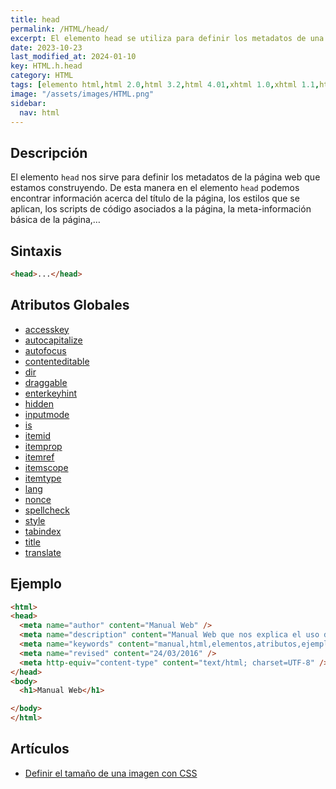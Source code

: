 ```yaml
---
title: head
permalink: /HTML/head/
excerpt: El elemento head se utiliza para definir los metadatos de una página web, como el título, estilos y scripts. Es fundamental en HTML.
date: 2023-10-23
last_modified_at: 2024-01-10
key: HTML.h.head
category: HTML
tags: [elemento html,html 2.0,html 3.2,html 4.01,xhtml 1.0,xhtml 1.1,html 5.1,html 5,html 5.2]
image: "/assets/images/HTML.png"
sidebar:
  nav: html
---
```


## Descripción


El elemento `head` nos sirve para definir los metadatos de la página web que estamos construyendo. De esta manera en el elemento `head` podemos encontrar información acerca del título de la página, los estilos que se aplican, los scripts de código asociados a la página, la meta-información básica de la página,…


## Sintaxis


```html
<head>...</head>
```


## Atributos Globales

- [accesskey](https://www.w3api.com/HTML/accesskey/)
- [autocapitalize](https://www.w3api.com/HTML/autocapitalize/)
- [autofocus](https://www.w3api.com/HTML/autofocus/)
- [contenteditable](https://www.w3api.com/HTML/contenteditable/)
- [dir](https://www.w3api.com/HTML/dir/)
- [draggable](https://www.w3api.com/HTML/draggable/)
- [enterkeyhint](https://www.w3api.com/HTML/enterkeyhint/)
- [hidden](https://www.w3api.com/HTML/hidden/)
- [inputmode](https://www.w3api.com/HTML/inputmode/)
- [is](https://www.w3api.com/HTML/is/)
- [itemid](https://www.w3api.com/HTML/itemid/)
- [itemprop](https://www.w3api.com/HTML/itemprop/)
- [itemref](https://www.w3api.com/HTML/itemref/)
- [itemscope](https://www.w3api.com/HTML/itemscope/)
- [itemtype](https://www.w3api.com/HTML/itemtype/)
- [lang](https://www.w3api.com/HTML/lang/)
- [nonce](https://www.w3api.com/HTML/nonce/)
- [spellcheck](https://www.w3api.com/HTML/spellcheck/)
- [style](https://www.w3api.com/HTML/style/)
- [tabindex](https://www.w3api.com/HTML/tabindex/)
- [title](https://www.w3api.com/HTML/title/)
- [translate](https://www.w3api.com/HTML/translate/)

## Ejemplo


```html
<html>
<head>
  <meta name="author" content="Manual Web" />
  <meta name="description" content="Manual Web que nos explica el uso del lenguaje HTML" />
  <meta name="keywords" content="manual,html,elementos,atributos,ejemplos" />
  <meta name="revised" content="24/03/2016" />
  <meta http-equiv="content-type" content="text/html; charset=UTF-8" />
</head>
<body>
  <h1>Manual Web</h1>

</body>
</html>
```


## Artículos

- [Definir el tamaño de una imagen con CSS](https://lineadecodigo.com/css/definir-el-tamano-de-una-imagen-con-css/)
